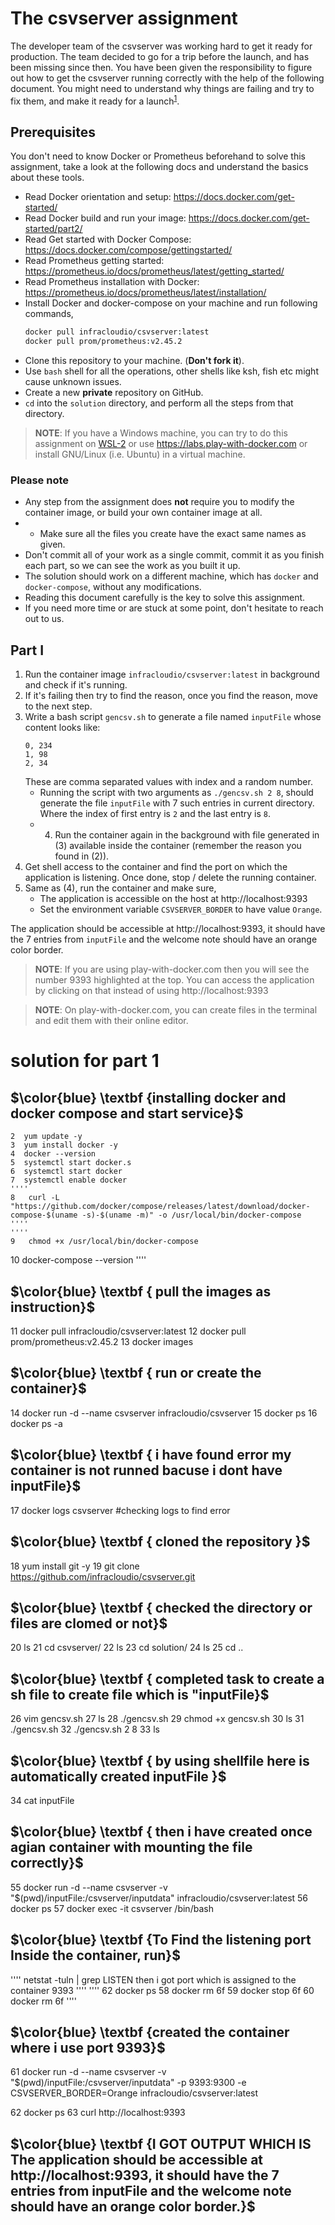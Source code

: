 # The csvserver assignment

The developer team of the csvserver was working hard to get it ready for production. The team decided to go for a trip before the launch, and has been missing since then. You have been given the responsibility to figure out how to get the csvserver running correctly with the help of the following document. You might need to understand why things are failing and try to fix them, and make it ready for a launch<sup>[1](#user-content-ftn1)</sup>.

## Prerequisites
You don't need to know Docker or Prometheus beforehand to solve this assignment, take a look at the following docs and understand the basics about these tools.
  - Read Docker orientation and setup: https://docs.docker.com/get-started/
  - Read Docker build and run your image: https://docs.docker.com/get-started/part2/
  - Read Get started with Docker Compose: https://docs.docker.com/compose/gettingstarted/
  - Read Prometheus getting started: https://prometheus.io/docs/prometheus/latest/getting_started/
  - Read Prometheus installation with Docker: https://prometheus.io/docs/prometheus/latest/installation/
  - Install Docker and docker-compose on your machine and run following commands,
    ```sh
    docker pull infracloudio/csvserver:latest
    docker pull prom/prometheus:v2.45.2
    ```
  - Clone this repository to your machine. (**Don't fork it**).
  - Use `bash` shell for all the operations, other shells like ksh, fish etc might cause unknown issues.
  - Create a new **private** repository on GitHub.
  - `cd` into the `solution` directory, and perform all the steps from that directory.

> **NOTE**: If you have a Windows machine, you can try to do this assignment on [WSL-2](https://docs.docker.com/docker-for-windows/wsl/) or use https://labs.play-with-docker.com or install GNU/Linux (i.e. Ubuntu) in a virtual machine.

### Please note
  - Any step from the assignment does **not** require you to modify the container image, or build your own container image at all.
  - - Make sure all the files you create have the exact same names as given.
  - Don't commit all of your work as a single commit, commit it as you finish each part, so we can see the work as you built it up.
  - The solution should work on a different machine, which has `docker` and `docker-compose`, without any modifications.
  - Reading this document carefully is the key to solve this assignment.
  - If you need more time or are stuck at some point, don't hesitate to reach out to us.

## Part I
  1. Run the container image `infracloudio/csvserver:latest` in background and check if it's running.
  2. If it's failing then try to find the reason, once you find the reason, move to the next step.
  3. Write a bash script `gencsv.sh` to generate a file named `inputFile` whose content looks like:
     ```csv
     0, 234
     1, 98
     2, 34
     ```
     These are comma separated values with index and a random number.
     - Running the script with two arguments as `./gencsv.sh 2 8`, should generate the file `inputFile` with 7 such entries in current directory. Where the index of first entry is `2` and the last entry is `8`.
     -  4. Run the container again in the background with file generated in (3) available inside the container (remember the reason you found in (2)).
  5. Get shell access to the container and find the port on which the application is listening. Once done, stop / delete the running container.
  6. Same as (4), run the container and make sure,
     - The application is accessible on the host at http://localhost:9393
     - Set the environment variable `CSVSERVER_BORDER` to have value `Orange`.

The application should be accessible at http://localhost:9393, it should have the 7 entries from `inputFile` and the welcome note should have an orange color border.

> **NOTE**: If you are using play-with-docker.com then you will see the number 9393 highlighted at the top. You can access the application by clicking on that instead of using http://localhost:9393

> **NOTE**: On play-with-docker.com, you can create files in the terminal and edit them with their online editor.

# solution for part 1
  
##  $\color{blue} \textbf {installing docker and docker compose and start service}$
    2  yum update -y
    3  yum install docker -y
    4  docker --version
    5  systemctl start docker.s 
    6  systemctl start docker
    7  systemctl enable docker 
    ''''
    8   curl -L "https://github.com/docker/compose/releases/latest/download/docker-compose-$(uname -s)-$(uname -m)" -o /usr/local/bin/docker-compose
    ''''
    ''''
    9   chmod +x /usr/local/bin/docker-compose
   10  docker-compose --version
''''
##  $\color{blue} \textbf { pull the images as instruction}$
   11  docker pull infracloudio/csvserver:latest
   12  docker pull prom/prometheus:v2.45.2
   13  docker images

##  $\color{blue} \textbf { run or create the container}$ 
   14  docker run -d --name csvserver  infracloudio/csvserver
   15  docker ps
   16  docker ps -a
##  $\color{blue} \textbf { i have found error my container is not runned bacuse i dont have inputFile}$ 
   17  docker logs csvserver #checking logs to find error
##  $\color{blue} \textbf { cloned the repository }$
   18  yum install git -y
   19  git clone https://github.com/infracloudio/csvserver.git
##  $\color{blue} \textbf { checked the directory or files are clomed or not}$
   20  ls
   21  cd csvserver/
   22  ls
   23  cd solution/
   24  ls
   25  cd ..
##  $\color{blue} \textbf { completed task to create a sh file to create file which is "inputFile}$
   26  vim gencsv.sh
   27  ls
   28  ./gencsv.sh
   29  chmod +x gencsv.sh 
   30  ls
   31  ./gencsv.sh
   32  ./gencsv.sh 2 8
   33  ls
##  $\color{blue} \textbf { by using shellfile here is automatically created inputFile }$
   34  cat inputFile 
   
##  $\color{blue} \textbf { then i have created once agian container with mounting the file correctly}$
   55  docker run -d --name csvserver -v "$(pwd)/inputFile:/csvserver/inputdata" infracloudio/csvserver:latest
   56  docker ps
   57  docker exec -it csvserver /bin/bash

##  $\color{blue} \textbf {To Find the listening port Inside the container, run}$
''''
       netstat -tuln | grep LISTEN then i got port which is assigned to the container 9393
''''
''''
   62  docker ps
   58  docker rm 6f
   59  docker stop 6f
   60  docker rm 6f
   ''''
##  $\color{blue} \textbf {created the container where i use port 9393}$

   61  docker run -d --name csvserver -v "$(pwd)/inputFile:/csvserver/inputdata" -p 9393:9300 -e CSVSERVER_BORDER=Orange infracloudio/csvserver:latest

   62  docker ps
   63  curl http://localhost:9393
##  $\color{blue} \textbf {I GOT OUTPUT WHICH IS The application should be accessible at http://localhost:9393, it should have the 7 entries from inputFile and the welcome note should have an orange color border.}$ 

